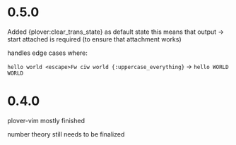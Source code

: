 # 0.5.0

Added {plover:clear_trans_state} as default state
this means that output → start attached is required (to ensure that attachment works)

handles edge cases where:

`hello world <escape>Fw ciw world {:uppercase_everything}` → `hello WORLD WORLD`

# 0.4.0

plover-vim mostly finished

number theory still needs to be finalized
